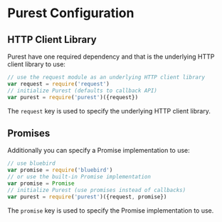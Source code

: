 
# Purest Configuration

## HTTP Client Library

Purest have one required dependency and that is the underlying HTTP client library to use:

```js
// use the request module as an underlying HTTP client library
var request = require('request')
// initialize Purest (defaults to callback API)
var purest = require('purest')({request})
```

The `request` key is used to specify the underlying HTTP client library.

## Promises

Additionally you can specify a Promise implementation to use:

```js
// use bluebird
var promise = require('bluebird')
// or use the built-in Promise implementation
var promise = Promise
// initialize Purest (use promises instead of callbacks)
var purest = require('purest')({request, promise})
```

The `promise` key is used to specify the Promise implementation to use.
